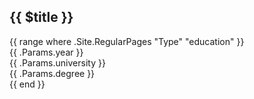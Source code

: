 
<section
  id="{{ $sectionId }}"
  class="section section--border-bottom rad-animation-group"
>
  <div class="container-education">
    <div class="row rad-fade-down">
      <div class="col-12">
        <h2>{{ $title }}</h2>
        <div class="row pt-2 pt-md-4">
          {{ range where .Site.RegularPages "Type" "education" }}
          <div class="col-12 col-sm-6 mb-4 mb-sm-0">
            <div class="education">
              <div class="education__date">{{ .Params.year }}</div>
              <div class="education__title">{{ .Params.university }}</div>
              <div class="education__degree">{{ .Params.degree }}</div>
            </div>
          </div>
          {{ end }}
        </div>
      </div>
    </div>
  </div>
</section>
